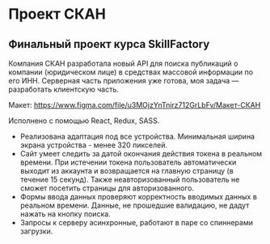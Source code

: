 <h1>Проект СКАН</h1>
<h2>Финальный проект курса SkillFactory</h2>

<p>
  Компания СКАН разработала новый API для поиска публикаций о компании (юридическом лице) в средствах массовой информации по его ИНН. Серверная часть приложения уже готова, моя задача — разработать клиентскую часть.
</p>

Макет: https://www.figma.com/file/u3MOjzYnTnirz712GrLbFv/Макет-СКАН <br>

Исполнено с помощью React, Redux, SASS.

* Реализована адаптация под все устройства. Минимальная ширина экрана устройства - менее 320 пикселей.
* Сайт умеет следить за датой окончания действия токена в реальном времени. При истечении токена пользователь автоматически выходит из аккаунта и возвращается на главную страницу (в течение 15 секунд). Также неавторизованный пользователь не сможет посетить страницы для авторизованного.
* Формы ввода данных проверяют корректность вводимых данных в реальном времени. Данные, не прошедшие валидацию, не дадут нажать на кнопку поиска.
* Запросы к серверу асинхронные, работают в паре со спиннерами загрузки.
